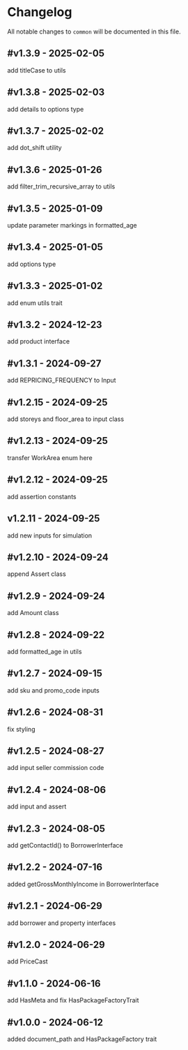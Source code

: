 # Changelog

All notable changes to `common` will be documented in this file.

## #v1.3.9 - 2025-02-05

add titleCase to utils

## #v1.3.8 - 2025-02-03

add details to options type

## #v1.3.7 - 2025-02-02

add dot_shift utility

## #v1.3.6 - 2025-01-26

add filter_trim_recursive_array to utils

## #v1.3.5 - 2025-01-09

update parameter markings in formatted_age

## #v1.3.4 - 2025-01-05

add options type

## #v1.3.3 - 2025-01-02

add enum utils trait

## #v1.3.2 - 2024-12-23

add product interface

## #v1.3.1 - 2024-09-27

add REPRICING_FREQUENCY to Input

## #v1.2.15 - 2024-09-25

add storeys and floor_area to input class

## #v1.2.13 - 2024-09-25

transfer WorkArea enum here

## #v1.2.12 - 2024-09-25

add assertion constants

## v1.2.11 - 2024-09-25

add new inputs for simulation

## #v1.2.10 - 2024-09-24

append Assert class

## #v1.2.9 - 2024-09-24

add Amount class

## #v1.2.8 - 2024-09-22

add formatted_age in utils

## #v1.2.7 - 2024-09-15

add sku and promo_code inputs

## #v1.2.6 - 2024-08-31

fix styling

## #v1.2.5 - 2024-08-27

add input seller commission code

## #v1.2.4 - 2024-08-06

add input and assert

## #v1.2.3 - 2024-08-05

add getContactId() to BorrowerInterface

## #v1.2.2 - 2024-07-16

added getGrossMonthlyIncome in BorrowerInterface

## #v1.2.1 - 2024-06-29

add borrower and property interfaces

## #v1.2.0 - 2024-06-29

add PriceCast

## #v1.1.0 - 2024-06-16

add HasMeta and fix HasPackageFactoryTrait

## #v1.0.0 - 2024-06-12

added document_path and HasPackageFactory trait
